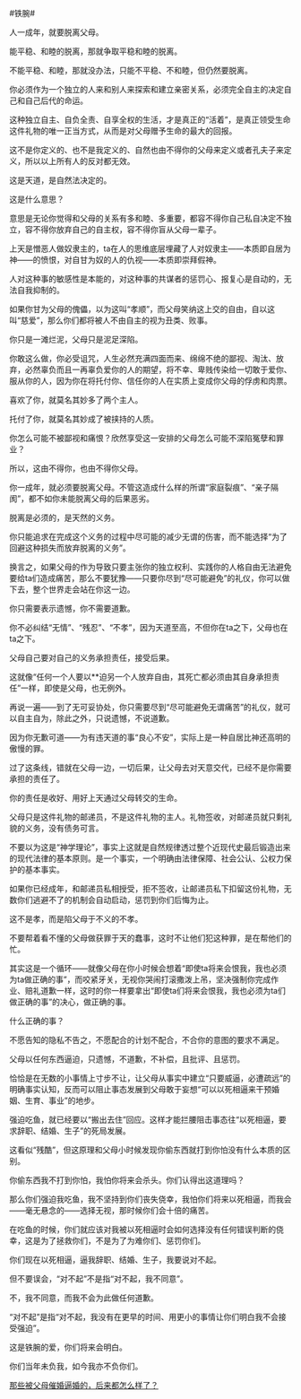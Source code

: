 #铁腕#

人一成年，就要脱离父母。

能平稳、和睦的脱离，那就争取平稳和睦的脱离。

不能平稳、和睦，那就没办法，只能不平稳、不和睦，但仍然要脱离。

你必须作为一个独立的人来和别人来探索和建立亲密关系，必须完全自主的决定自己和自己后代的命运。

这种独立自主、自负全责、自享全权的生活，才是真正的“活着”，是真正领受生命这件礼物的唯一正当方式，从而是对父母赠予生命的最大的回报。

这不是你定义的、也不是我定义的、自然也由不得你的父母来定义或者孔夫子来定义，所以以上所有人的反对都无效。

这是天道，是自然法决定的。

这是什么意思？

意思是无论你觉得和父母的关系有多和睦、多重要，都容不得你自己私自决定不独立，容不得你放弃自己的自主权，容不得你盲从父母一辈子。

上天是憎恶人做奴隶主的，ta在人的思维底层埋藏了人对奴隶主——本质即自居为神——的愤恨，对自甘为奴的人的仇视——本质即崇拜假神。

人对这种事的敏感性是本能的，对这种事的共谋者的惩罚心、报复心是自动的，无法自我抑制的。

如果你甘为父母的傀儡，以为这叫“孝顺”，而父母笑纳这上交的自由，自以这叫“慈爱”，那么你们都将被人不由自主的视为丑类、败事。

你只是一滩烂泥，父母只是泥足深陷。

你敢这么做，你必受诅咒，人生必然充满四面而来、绵绵不绝的鄙视、淘汰、放弃，必然辜负而且一再辜负爱你的人的期望，将不幸、卑贱传染给一切敢于爱你、服从你的人，因为你在将托付你、信任你的人在实质上变成你父母的俘虏和肉票。

喜欢了你，就莫名其妙多了两个主人。

托付了你，就莫名其妙成了被挟持的人质。

你怎么可能不被鄙视和痛恨？欣然享受这一安排的父母怎么可能不深陷冤孽和罪业？

所以，这由不得你，也由不得你父母。

你一成年，就必须要脱离父母。不管这造成什么样的所谓“家庭裂痕”、“亲子隔阂”，都不如你未能脱离父母的后果恶劣。

脱离是必须的，是天然的义务。

你只能追求在完成这个义务的过程中尽可能的减少无谓的伤害，而不能选择“为了回避这种损失而放弃脱离的义务”。

换言之，如果父母的作为导致只要主张你的独立权利、实践你的人格自由无法避免要给ta们造成痛苦，那么不要犹豫——只要你尽到“尽可能避免”的礼仪，你可以做下去，整个世界走会站在你这一边。

你只需要表示遗憾，你不需要道歉。

你不必纠结“无情”、“残忍”、“不孝”，因为天道至高，不但你在ta之下，父母也在ta之下。

父母自己要对自己的义务承担责任，接受后果。

这就像“任何一个人要以**迫另一个人放弃自由，其死亡都必须由其自身承担责任”一样，即使是父母，也无例外。

再说一遍——到了无可妥协处，你只需要尽到“尽可能避免无谓痛苦”的礼仪，就可以自主自为，除此之外，只说遗憾，不说道歉。

因为你无歉可道——为有违天道的事“良心不安”，实际上是一种自居比神还高明的傲慢的罪。

过了这条线，错就在父母一边，一切后果，让父母去对天意交代，已经不是你需要承担的责任了。

你的责任是收好、用好上天通过父母转交的生命。

父母只是这件礼物的邮递员，不是这件礼物的主人。礼物签收，对邮递员就只剩礼貌的义务，没有债务可言。

不要以为这是“神学理论”，事实上这就是自然规律透过整个近现代史最后锻造出来的现代法律的基本原则。是一个事实，一个明确由法律保障、社会公认、公权力保护的基本事实。

如果你已经成年，和邮递员私相授受，拒不签收，让邮递员私下扣留这份礼物，无数你们逃避不了的机制会自动启动，惩罚到你们后悔为止。

这不是孝，而是陷父母于不义的不孝。

不要帮着看不懂的父母做获罪于天的蠢事，这时不让他们犯这种罪，是在帮他们的忙。

其实这是一个循环——就像父母在你小时候会想着“即使ta将来会恨我，我也必须为ta做正确的事”，而咬紧牙关，无视你哭闹打滚撒泼上吊，坚决强制你完成作业、赔礼道歉一样，这时的你一样要拿出“即使ta们将来会恨我，我也必须为ta们做正确的事”的决心，做正确的事。

什么正确的事？

不愿告知的隐私不告之，不愿配合的计划不配合，不合你的意图的要求不满足。

父母以任何东西逼迫，只遗憾，不道歉，不补偿，且批评、且惩罚。

恰恰是在无数的小事情上寸步不让，让父母从事实中建立“只要威逼，必遭疏远”的明确事实认知，反而可以阻止事态发展到父母敢于妄想“可以以死相逼来干预婚姻、生育、事业”的地步。

强迫吃鱼，就已经要以“搬出去住”回应。这样才能拦腰阻击事态往“以死相逼，要求辞职、结婚、生子”的死局发展。

这看似“残酷”，但这原理和父母小时候发现你偷东西就打到你怕没有什么本质的区别。

你偷东西我不打到你怕，我怕你将来会杀头。你们认得出这道理吗？

那么你们强迫我吃鱼，我不坚持到你们丧失侥幸，我怕你们将来以死相逼，而我会——毫无悬念的——选择无视，那时候你们会十倍的痛苦。

在吃鱼的时候，你们就应该对我被以死相逼时会如何选择没有任何错误判断的侥幸，这是为了拯救你们，不是为了为难你们、惩罚你们。

你们现在以死相逼，逼我辞职、结婚、生子，我要说对不起。

但不要误会，“对不起”不是指“对不起，我不同意”。

不，我不同意，而我不会为此做任何道歉。

“对不起”是指“对不起，我没有在更早的时间、用更小的事情让你们明白我不会接受强迫”。



这是铁腕的爱，你们将来会明白。

你们当年未负我，如今我亦不负你们。

[那些被父母催婚逼婚的，后来都怎么样了？](https://afdian.com/p/f353b080dbfc11ee8c135254001e7c00)